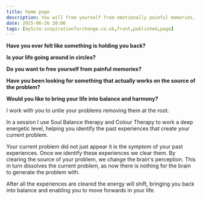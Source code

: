 ```yaml
---
title: home page 
description: You will free yourself from emotionally painful memories, switch off reoccurring unwanted thoughts and release yourselve from fear.
date: 2015-06-26 20:06
tags: [mySite-inspirationforchange.co.uk,front,published,page]
---
```

**Have you ever felt like something is holding you back?**

**Is your life going around in circles?**

**Do you want to free yourself from painful memories?**

**Have you been looking for something that actually works on the source of the problem?**

**Would you like to bring your life into balance and harmony?**

I work with you to untie your problems removing them at the root.

In a session I use Soul Balance therapy and Colour Therapy to work a deep energetic level, helping you identify the past experiences that create your current problem.

Your current problem did not just appear it is the symptom of your past experiences. Once we identify these experiences we clear them. By clearing the source of your problem, we change the brain's perception. This in turn dissolves the current problem, as now there is nothing for the brain to generate the problem with.

After all the experiences are cleared the energy will shift, bringing you back into balance and enabling you to move forwards in your life.
